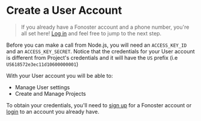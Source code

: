 # Create a User Account

> If you already have a Fonoster account and a phone number, you're all set here! [Log in](https://console.fonoster.io) and feel free to jump to the next step.

Before you can make a call from Node.js, you will need an `ACCESS_KEY_ID` and an `ACCESS_KEY_SECRET`. Notice that the credentials for your User account is different from Project's credentials and it will have the `US` prefix (i.e `US618572e3ec11d10600000001`)

With your User account you will be able to:

- Manage User settings
- Create and Manage Projects

To obtain your credentials, you'll need to [sign up](https://console.fonoster.io) for a Fonoster account or [login](https://console.fonoster.io) to an account you already have.
